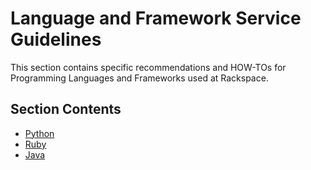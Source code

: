 # Language and Framework Service Guidelines

This section contains specific recommendations and HOW-TOs for Programming Languages and Frameworks used at Rackspace.

## Section Contents

-   [Python](python-guidelines)
-   [Ruby](ruby-guidelines)
-   [Java](java-guidelines)
